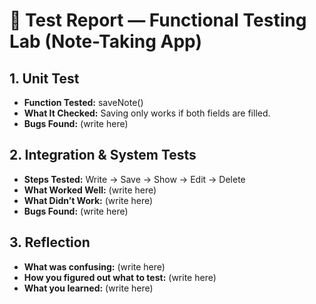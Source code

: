 # 🧪 Test Report — Functional Testing Lab (Note-Taking App)

## 1. Unit Test
- **Function Tested:** saveNote()
- **What It Checked:** Saving only works if both fields are filled.
- **Bugs Found:** (write here)

## 2. Integration & System Tests
- **Steps Tested:** Write → Save → Show → Edit → Delete
- **What Worked Well:** (write here)
- **What Didn’t Work:** (write here)
- **Bugs Found:** (write here)

## 3. Reflection
- **What was confusing:** (write here)
- **How you figured out what to test:** (write here)
- **What you learned:** (write here)
